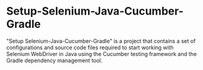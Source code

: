 # Setup-Selenium-Java-Cucumber-Gradle
"Setup Selenium-Java-Cucumber-Gradle" is a project that contains a set of configurations and source code files required to start working with Selenium WebDriver in Java using the Cucumber testing framework and the Gradle dependency management tool.
